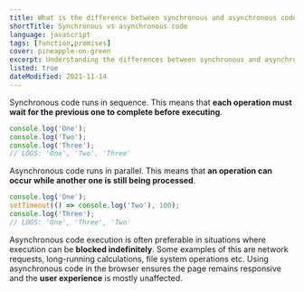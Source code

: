 ```yaml
---
title: What is the difference between synchronous and asynchronous code in JavaScript?
shortTitle: Synchronous vs asynchronous code
language: javascript
tags: [function,promises]
cover: pineapple-on-green
excerpt: Understanding the differences between synchronous and asynchronous code is a crucial piece of knowledge for every web developer.
listed: true
dateModified: 2021-11-14
---
```


Synchronous code runs in sequence. This means that **each operation must wait for the previous one to complete before executing**.

```js
console.log('One');
console.log('Two');
console.log('Three');
// LOGS: 'One', 'Two', 'Three'
```

Asynchronous code runs in parallel. This means that **an operation can occur while another one is still being processed**.

```js
console.log('One');
setTimeout(() => console.log('Two'), 100);
console.log('Three');
// LOGS: 'One', 'Three', 'Two'
```

Asynchronous code execution is often preferable in situations where execution can be **blocked indefinitely**. Some examples of this are network requests, long-running calculations, file system operations etc. Using asynchronous code in the browser ensures the page remains responsive and the **user experience** is mostly unaffected.
